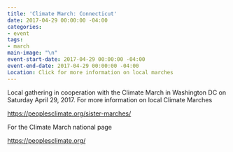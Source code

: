 ```yaml
---
title: 'Climate March: Connecticut'
date: 2017-04-29 00:00:00 -04:00
categories:
- event
tags:
- march
main-image: "\n"
event-start-date: 2017-04-29 00:00:00 -04:00
event-end-date: 2017-04-29 00:00:00 -04:00
Location: Click for more information on local marches
---
```


Local gathering in cooperation with the Climate March in Washington DC on Saturday April 29, 2017. For more information on local Climate Marches 

https://peoplesclimate.org/sister-marches/

For the Climate March national page

https://peoplesclimate.org/
